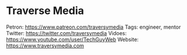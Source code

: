 # Traverse Media

Petron: https://www.patreon.com/traversymedia
Tags: engineer, mentor
Twitter: https://twitter.com/traversymedia
Vidoes: https://www.youtube.com/user/TechGuyWeb
Website: https://www.traversymedia.com